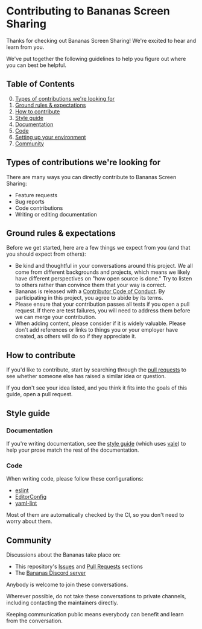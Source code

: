 # Contributing to Bananas Screen Sharing

Thanks for checking out Bananas Screen Sharing!
We're excited to hear and learn from you.

We've put together the following guidelines to
help you figure out where you can best be helpful.

## Table of Contents

0. [Types of contributions we're looking for](#types-of-contributions-were-looking-for)
1. [Ground rules & expectations](#ground-rules--expectations)
2. [How to contribute](#how-to-contribute)
3. [Style guide](#style-guide)
4. [Documentation](#documentation)
5. [Code](#code)
6. [Setting up your environment](#setting-up-your-environment)
7. [Community](#community)

## Types of contributions we're looking for

There are many ways you can directly contribute to Bananas Screen Sharing:

- Feature requests
- Bug reports
- Code contributions
- Writing or editing documentation

## Ground rules & expectations

Before we get started,
here are a few things we expect from you (and that you should expect from others):

- Be kind and thoughtful in your conversations around this project.
  We all come from different backgrounds and projects,
  which means we likely have different perspectives on "how open source is done."
  Try to listen to others rather than convince them that your way is correct.
- Bananas is released with a [Contributor Code of Conduct](./CODE_OF_CONDUCT.md).
  By participating in this project, you agree to abide by its terms.
- Please ensure that your contribution passes all tests if you open a pull request.
  If there are test failures, you will need to address them before we can merge your contribution.
- When adding content, please consider if it is widely valuable.
  Please don't add references or links to things you or your employer have created,
  as others will do so if they appreciate it.

## How to contribute

If you'd like to contribute,
start by searching through the [pull requests](https://github.com/mistweaverco/bananas/pulls) to
see whether someone else has raised a similar idea or question.

If you don't see your idea listed, and you think it fits into the goals of this guide, open a pull request.

## Style guide

### Documentation

If you're writing documentation,
see the [style guide](.vale/styles) (which uses [vale](https://vale.sh)) to
help your prose match the rest of the documentation.

### Code

When writing code,
please follow these configurations:

- [eslint](./eslintrc.cjs)
- [EditorConfig](./.editorconfig)
- [yaml-lint](./.yamllint.yaml)

Most of them are automatically checked by the CI,
so you don't need to worry about them.

## Community

Discussions about the Bananas take place on:

- This repository's [Issues](https://github.com/mistweaverco/bananas/issues) and
  [Pull Requests](https://github.com/mistweaverco/bananas/pulls) sections
- The [Bananas Discord server](https://discord.gg/BeN43eJVWS)

Anybody is welcome to join these conversations.

Wherever possible,
do not take these conversations to private channels,
including contacting the maintainers directly.

Keeping communication public means everybody can benefit and learn from the conversation.
